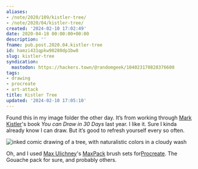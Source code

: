 ```yaml
---
aliases:
- /note/2020/109/kistler-tree/
- /note/2020/04/kistler-tree/
created: '2024-02-10 17:02:49'
date: 2020-04-18 00:00:00+00:00
description: ''
fname: pub.post.2020.04.kistler-tree
id: hamzi431qpkw90280dp1bw8
slug: kistler-tree
syndication:
  mastodon: https://hackers.town/@randomgeek/104023170828376600
tags:
- drawing
- procreate
- art-attack
title: Kistler Tree
updated: '2024-02-10 17:05:10'
---
```


Found this in my image folder the other day. It’s from working through [Mark Kistler](https://markkistler.com/)'s book *You can Draw in 30 Days* last year. I like it. Sure I kinda already know I can draw. But it’s good to refresh yourself every so often.

![inked comic drawing of a tree, with naturalistic colors in a cloudy wash](assets/img/2020/cover-2020-04-18.jpg)

Oh, and I used [Max Ulichney](https://maxulichney.com/)'s [MaxPack](https://gumroad.com/maxulichney) brush sets for[Procreate](https://procreate.art/). The Gouache pack for sure, and probably others.